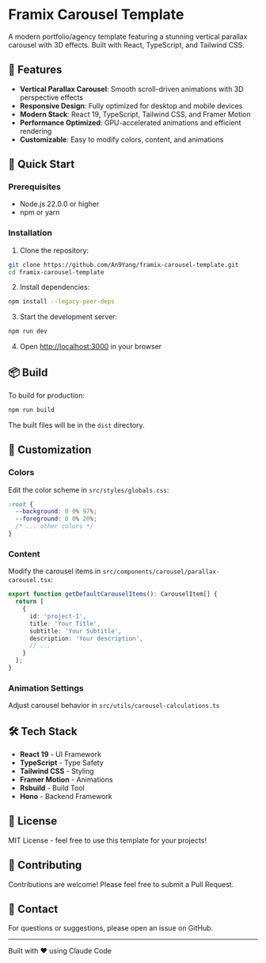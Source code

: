 # Framix Carousel Template

A modern portfolio/agency template featuring a stunning vertical parallax carousel with 3D effects. Built with React, TypeScript, and Tailwind CSS.

## 🌟 Features

- **Vertical Parallax Carousel**: Smooth scroll-driven animations with 3D perspective effects
- **Responsive Design**: Fully optimized for desktop and mobile devices
- **Modern Stack**: React 19, TypeScript, Tailwind CSS, and Framer Motion
- **Performance Optimized**: GPU-accelerated animations and efficient rendering
- **Customizable**: Easy to modify colors, content, and animations

## 🚀 Quick Start

### Prerequisites

- Node.js 22.0.0 or higher
- npm or yarn

### Installation

1. Clone the repository:
```bash
git clone https://github.com/An9Yang/framix-carousel-template.git
cd framix-carousel-template
```

2. Install dependencies:
```bash
npm install --legacy-peer-deps
```

3. Start the development server:
```bash
npm run dev
```

4. Open [http://localhost:3000](http://localhost:3000) in your browser

## 📦 Build

To build for production:

```bash
npm run build
```

The built files will be in the `dist` directory.

## 🎨 Customization

### Colors

Edit the color scheme in `src/styles/globals.css`:

```css
:root {
  --background: 0 0% 97%;
  --foreground: 0 0% 20%;
  /* ... other colors */
}
```

### Content

Modify the carousel items in `src/components/carousel/parallax-carousel.tsx`:

```typescript
export function getDefaultCarouselItems(): CarouselItem[] {
  return [
    {
      id: 'project-1',
      title: 'Your Title',
      subtitle: 'Your Subtitle',
      description: 'Your description',
      // ...
    }
  ];
}
```

### Animation Settings

Adjust carousel behavior in `src/utils/carousel-calculations.ts`

## 🛠 Tech Stack

- **React 19** - UI Framework
- **TypeScript** - Type Safety
- **Tailwind CSS** - Styling
- **Framer Motion** - Animations
- **Rsbuild** - Build Tool
- **Hono** - Backend Framework

## 📄 License

MIT License - feel free to use this template for your projects!

## 🤝 Contributing

Contributions are welcome! Please feel free to submit a Pull Request.

## 📧 Contact

For questions or suggestions, please open an issue on GitHub.

---

Built with ❤️ using Claude Code